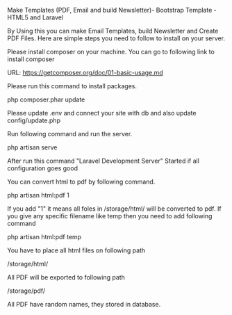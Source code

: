 
Make Templates (PDF, Email and build Newsletter)- Bootstrap Template - HTML5 and Laravel

By Using this you can make Email Templates, build Newsletter and Create PDF Files. Here are simple steps you need to follow to install on your server.

Please install composer on your machine. You can go to following link to install composer

URL: https://getcomposer.org/doc/01-basic-usage.md

Please run this command to install packages.

php composer.phar update

Please update .env and connect your site with db and also update config/update.php

Run following command and run the server. 

php artisan serve

After run this command "Laravel Development Server" Started if all configuration goes good
 
You can convert html to pdf by following command. 

php artisan html:pdf 1

If you add "1" it means all foles in /storage/html/ will be converted to pdf. If you give any specific filename like temp then you need to add following command

php artisan html:pdf temp

You have to place all html files on following path

/storage/html/

All PDF will be exported to following path

/storage/pdf/

All PDF have random names, they stored in database.   